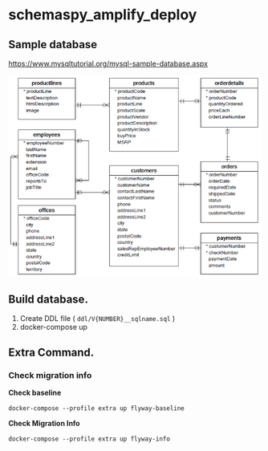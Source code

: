 # schemaspy_amplify_deploy

## Sample database 

https://www.mysqltutorial.org/mysql-sample-database.aspx

![ERD](./screenshot/MySQL-Sample-Database-Schema.png)


## Build database.

1. Create DDL file ( `ddl/V{NUMBER}__sqlname.sql` )
2. docker-compose up

## Extra Command.

### Check migration info

**Check baseline**
```
docker-compose --profile extra up flyway-baseline
```

**Check Migration Info**
```
docker-compose --profile extra up flyway-info
```
